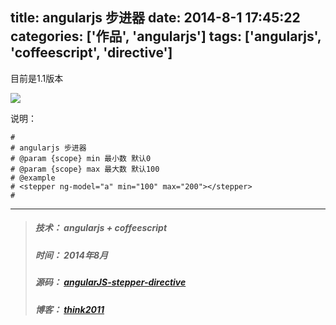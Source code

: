 title: angularjs 步进器
date: 2014-8-1 17:45:22
categories: ['作品', 'angularjs']
tags: ['angularjs', 'coffeescript', 'directive']
---

目前是1.1版本 

![](https://raw.github.com/think2011/angularJS-stepper-directive/master/demo.gif)

<!-- more -->

说明：
```
#
# angularjs 步进器
# @param {scope} min 最小数 默认0
# @param {scope} max 最大数 默认100
# @example
# <stepper ng-model="a" min="100" max="200"></stepper>
#
```

---
> ##### 技术： angularjs + coffeescript
> ##### 时间： 2014年8月
> ##### 源码： [angularJS-stepper-directive](https://github.com/think2011/angularJS-stepper-directive)
> ##### 博客： [think2011](http://think2011.github.io)